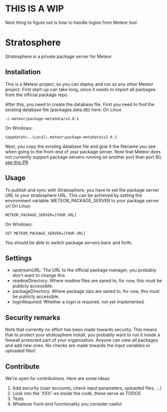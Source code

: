 # THIS IS A WIP
Next thing to figure out is how to handle logins from Meteor tool

# Stratosphere
Stratosphere is a private package server for Meteor.

## Installation
This is a Meteor project, so you can deploy and run as any other Meteor project.
First start-up can take long, since it needs to import all packages from the official package repo.

After this, you need to create the database file.
First you need to find the existing database file (packages.data.db) here:
On Linux
```
~/.meteor/package-metadata/v2.0.1
```

On Windows:
```
%appdata%\..\Local\.meteor\package-metadata\v2.0.1
```
Next, you copy the existing database file and give it the filename you see when going to the front-end of your package server.
Note that Meteor does not currently support package servers running on another port than port 80, [see this PR](https://github.com/meteor/meteor/pull/4460)

## Usage
To publish and sync with Stratosphere, you have to set the package server URL to your stratosphere URL.
This can be achieved by setting the environment variable: METEOR_PACKAGE_SERVER to your package server url
On Linux:
```
METEOR_PACKAGE_SERVER=[YOUR URL]
```

On Windows:
```
SET METEOR_PACKAGE_SERVER=[YOUR URL]
```

You should be able to switch package servers back and forth.

## Settings
* upstreamURL: The URL to the official package manager, you probably don't want to change this
* readmeDirectory: Where readme files are saved to, for now, this must be publicly accessible.
* packageDirectory: Where package zips are saved to, for now, this must be publicly accessible.
* loginRequired: Whether a login is required, not yet implemented.

## Security remarks
Note that currently no effort has been made towards security.
This means that to protect your stratosphere install, you probably want to run it inside a firewall protected part of your organization.
Anyone can view all packages and add new ones. No checks are made towards the input variables or uploaded files!

## Contribute
We're open for contributions.
Here are some ideas:
1) Add security (user accounts, check input parameters, uploaded files, ...)
2) Look into the 'XXX'-es inside the code, these serve as TODOS
3) Tests
4) Whatever front-end functionality you consider useful